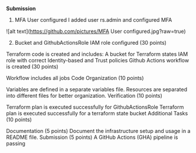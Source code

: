 **Submission**

1. MFA User configured 
I added user rs.admin and configured MFA

![alt text](https://github.com/pictures/MFA User configured.jpg?raw=true)


2. Bucket and GithubActionsRole IAM role configured (30 points)

Terraform code is created and includes:
A bucket for Terraform states
IAM role with correct Identity-based and Trust policies
Github Actions workflow is created (30 points)

Workflow includes all jobs
Code Organization (10 points)

Variables are defined in a separate variables file.
Resources are separated into different files for better organization.
Verification (10 points)

Terraform plan is executed successfully for GithubActionsRole
Terraform plan is executed successfully for a terraform state bucket
Additional Tasks (10 points)

Documentation (5 points)
Document the infrastructure setup and usage in a README file.
Submission (5 points)
A GitHub Actions (GHA) pipeline is passing
